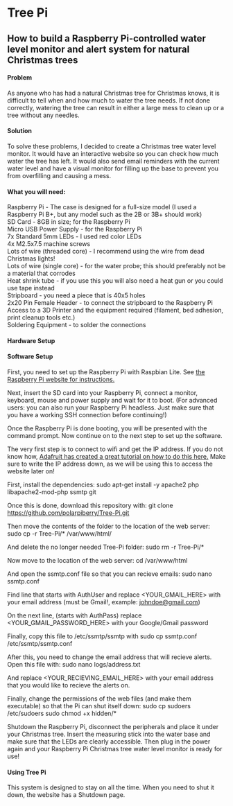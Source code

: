 <h1>Tree Pi</h1>
<h2>How to build a Raspberry Pi-controlled water level monitor and alert system for natural Christmas trees</h2>

<h4>Problem</h4>
As anyone who has had a natural Christmas tree for Christmas knows, it is difficult to tell when and how much to water the tree needs. If not done correctly, watering the tree can result in either a large mess to clean up or a tree without any needles.

<h4>Solution</h4>
To solve these problems, I decided to create a Christmas tree water level monitor. It would have an interactive website so you can check how much water the tree has left. It would also send email reminders with the current water level and have a visual monitor for filling up the base to prevent you from overfilling and causing a mess.

<h4>What you will need:</h4>
Raspberry Pi - The case is designed for a full-size model (I used a Raspberry Pi B+, but any model such as the 2B or 3B+ should work)<br>
SD Card - 8GB in size; for the Raspberry Pi<br>
Micro USB Power Supply - for the Raspberry Pi<br>
7x Standard 5mm LEDs - I used red color LEDs<br>
4x M2.5x7.5 machine screws<br>
Lots of wire (threaded core) - I recommend using the wire from dead Christmas lights!<br>
Lots of wire (single core) - for the water probe; this should preferably not be a material that corrodes<br>
Heat shrink tube - if you use this you will also need a heat gun or you could use tape instead<br>
Stripboard - you need a piece that is 40x5 holes<br>
2x20 Pin Female Header - to connect the stripboard to the Raspberry Pi<br>
Access to a 3D Printer and the equipment required (filament, bed adhesion, print cleanup tools etc.)<br>
Soldering Equipment - to solder the connections<br>

<h4>Hardware Setup</h4>


<h4>Software Setup</h4>

First, you need to set up the Raspberry Pi  with Raspbian Lite. See <a href="https://www.raspberrypi.org/documentation/installation/installing-images/README.md">the Raspberry Pi website for instructions.</a> 

Next, insert the SD card into your Raspberry Pi, connect a monitor, keyboard, mouse and power supply and wait for it to boot. (For advanced users: you can also run your Raspberry Pi headless. Just make sure that you have a working SSH connection before continuing!)

Once the Raspberry Pi is done booting, you will be presented with the command prompt. Now continue on to the next step to set up the software.

The very first step is to connect to wifi and get the IP address. If you do not know how, <a href="https://learn.adafruit.com/adafruits-raspberry-pi-lesson-3-network-setup/setting-up-wifi-with-raspi-config-easy">Adafruit has created a great tutorial on how to do this here.</a> Make sure to write the IP address down, as we will be using this to access the website later on!

First, install the dependencies:
  sudo apt-get install -y apache2 php libapache2-mod-php ssmtp git

Once this is done, download this repository with:
  git clone https://github.com/polarpiberry/Tree-Pi.git
  
Then move the contents of the folder to the location of the web server:
  sudo cp -r Tree-Pi/* /var/www/html/

And delete the no longer needed Tree-Pi folder:
  sudo rm -r Tree-Pi/*

Now move to the location of the web server:
  cd /var/www/html

And open the ssmtp.conf file so that you can recieve emails:
  sudo nano ssmtp.conf

Find line that starts with AuthUser and replace <YOUR_GMAIL_HERE> with your email address (must be Gmail!, example: johndoe@gmail.com)

On the next line, (starts with AuthPass) replace <YOUR_GMAIL_PASSWORD_HERE> with your Google/Gmail password

Finally, copy this file to /etc/ssmtp/ssmtp with
  sudo cp ssmtp.conf /etc/ssmtp/ssmtp.conf
  
After this, you need to change the email address that will recieve alerts. Open this file with:
  sudo nano logs/address.txt

And replace <YOUR_RECIEVING_EMAIL_HERE> with your email address that you would like to recieve the alerts on.

Finally, change the permissions of the web files (and make them executable) so that the Pi can shut itself down:
  sudo cp sudoers /etc/sudoers
  sudo chmod +x hidden/*

Shutdown the Raspberry Pi, disconnect the peripherals and place it under your Christmas tree. Insert the measuring stick into the water base and make sure that the LEDs are clearly accessible. Then plug in the power again and your Raspberry Pi Christmas tree water level monitor is ready for use!

<h4>Using Tree Pi</h4>
This system is designed to stay on all the time. When you need to shut it down, the website has a Shutdown page.

